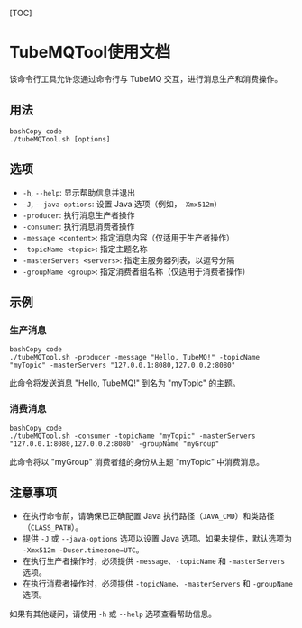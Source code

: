 [TOC]



# TubeMQTool使用文档

该命令行工具允许您通过命令行与 TubeMQ 交互，进行消息生产和消费操作。

## 用法

```
bashCopy code
./tubeMQTool.sh [options]
```

## 选项

- `-h`, `--help`: 显示帮助信息并退出
- `-J`, `--java-options`: 设置 Java 选项（例如，`-Xmx512m`）
- `-producer`: 执行消息生产者操作
- `-consumer`: 执行消息消费者操作
- `-message <content>`: 指定消息内容（仅适用于生产者操作）
- `-topicName <topic>`: 指定主题名称
- `-masterServers <servers>`: 指定主服务器列表，以逗号分隔
- `-groupName <group>`: 指定消费者组名称（仅适用于消费者操作）

## 示例

### 生产消息

```
bashCopy code
./tubeMQTool.sh -producer -message "Hello, TubeMQ!" -topicName "myTopic" -masterServers "127.0.0.1:8080,127.0.0.2:8080"
```

此命令将发送消息 "Hello, TubeMQ!" 到名为 "myTopic" 的主题。

### 消费消息

```
bashCopy code
./tubeMQTool.sh -consumer -topicName "myTopic" -masterServers "127.0.0.1:8080,127.0.0.2:8080" -groupName "myGroup"
```

此命令将以 "myGroup" 消费者组的身份从主题 "myTopic" 中消费消息。

## 注意事项

- 在执行命令前，请确保已正确配置 Java 执行路径（`JAVA_CMD`）和类路径（`CLASS_PATH`）。
- 提供 `-J` 或 `--java-options` 选项以设置 Java 选项。如果未提供，默认选项为 `-Xmx512m -Duser.timezone=UTC`。
- 在执行生产者操作时，必须提供 `-message`、`-topicName` 和 `-masterServers` 选项。
- 在执行消费者操作时，必须提供 `-topicName`、`-masterServers` 和 `-groupName` 选项。

如果有其他疑问，请使用 `-h` 或 `--help` 选项查看帮助信息。